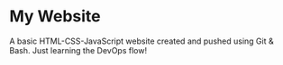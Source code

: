 # My Website

A basic HTML-CSS-JavaScript website created and pushed using Git & Bash. Just learning the DevOps flow!

